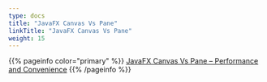 ```yaml
---
type: docs
title: "JavaFX Canvas Vs Pane"
linkTitle: "JavaFX Canvas Vs Pane"
weight: 15
---
```


{{% pageinfo color="primary" %}}
[JavaFX Canvas Vs Pane – Performance and Convenience](https://edencoding.com/javafx-canvas-vs-pane/)
{{% /pageinfo %}}

